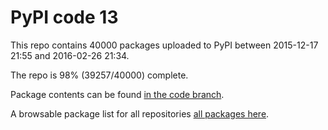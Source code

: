 # PyPI code 13

This repo contains 40000 packages uploaded to PyPI between 
2015-12-17 21:55 and 2016-02-26 21:34.

The repo is 98% (39257/40000) complete.

Package contents can be found [in the code branch](https://github.com/pypi-data/pypi-mirror-13/tree/code/packages).

A browsable package list for all repositories [all packages here](https://pypi-data.github.io/website/repositories/pypi-mirror-13).


